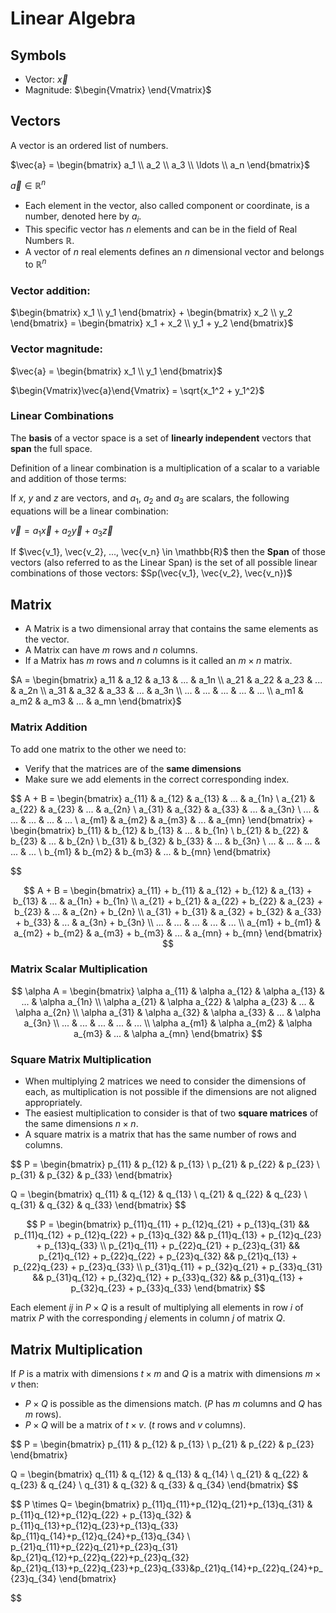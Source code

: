 # Linear Algebra


## Symbols

 - Vector: $\vec{x}$
 - Magnitude: $\begin{Vmatrix} \end{Vmatrix}$

## Vectors

A vector is an ordered list of numbers.

$\vec{a} = \begin{bmatrix} a_1 \\ a_2 \\ a_3 \\ \ldots \\ a_n \end{bmatrix}$

$\vec{a} \in \mathbb{R}^n$

- Each element in the vector, also called component or coordinate, is a number, denoted here by $a_i$.
- This specific vector has $n$ elements and can be in the field of Real Numbers $\mathbb{R}$.
- A vector of $n$ real elements defines an $n$ dimensional vector and belongs to $\mathbb{R}^n$

### Vector addition:

$\begin{bmatrix} x_1 \\ y_1 \end{bmatrix} + \begin{bmatrix} x_2 \\ y_2 \end{bmatrix} = \begin{bmatrix} x_1 + x_2 \\ y_1 + y_2 \end{bmatrix}$

### Vector magnitude:

$\vec{a} = \begin{bmatrix} x_1 \\ y_1 \end{bmatrix}$

$\begin{Vmatrix}\vec{a}\end{Vmatrix} = \sqrt{x_1^2 + y_1^2}$


### Linear Combinations

The **basis** of a vector space is a set of **linearly independent** vectors that **span** the full space.

Definition of a linear combination is a multiplication of a scalar to a variable and addition of those terms:

If $x$, $y$ and $z$ are vectors, and $a_1$, $a_2$ and $a_3$ are scalars, the following equations will be a linear combination:

$\vec{v} = a_1 \vec{x} + a_2 \vec{y} + a_3 \vec{z}$

If $\vec{v_1}, \vec{v_2}, ..., \vec{v_n} \in \mathbb{R}$ then the **Span** of those vectors (also referred to as the Linear Span) is the set of all possible linear combinations of those vectors: $Sp(\vec{v_1}, \vec{v_2}, \vec{v_n})$



## Matrix

- A Matrix is a two dimensional array that contains the same elements as the vector.
- A Matrix can have $m$ rows and $n$ columns.
- If a Matrix has $m$ rows and $n$ columns is it called an $m \times n$ matrix.


$A = \begin{bmatrix} a_11 & a_12 & a_13 & ... & a_1n \\ a_21 & a_22 & a_23 & ... & a_2n \\ a_31 & a_32 & a_33 & ... & a_3n \\ ... & ... & ... & ... & ... \\ a_m1 & a_m2 & a_m3 & ... & a_mn \end{bmatrix}$

### Matrix Addition

To add one matrix to the other we need to:

- Verify that the matrices are of the **same dimensions**
- Make sure we add elements in the correct corresponding index.

$$
A + B =
\begin{bmatrix}
a_{11} & a_{12} & a_{13} & ... & a_{1n} \\
a_{21} & a_{22} & a_{23} & ... & a_{2n} \\
a_{31} & a_{32} & a_{33} & ... & a_{3n} \\
... & ... & ... & ... & ... \\
a_{m1} & a_{m2} & a_{m3} & ... & a_{mn}
\end{bmatrix} +
\begin{bmatrix}
b_{11} & b_{12} & b_{13} & ... & b_{1n} \\
b_{21} & b_{22} & b_{23} & ... & b_{2n} \\
b_{31} & b_{32} & b_{33} & ... & b_{3n} \\
... & ... & ... & ... & ... \\
b_{m1} & b_{m2} & b_{m3} & ... & b_{mn}
\end{bmatrix}

$$

$$
A + B =
\begin{bmatrix}
a_{11} + b_{11} & a_{12} + b_{12} & a_{13} + b_{13} & ... & a_{1n} + b_{1n} \\
a_{21} + b_{21} & a_{22} + b_{22} & a_{23} + b_{23} & ... & a_{2n} + b_{2n} \\
a_{31} + b_{31} & a_{32} + b_{32} & a_{33} + b_{33} & ... & a_{3n} + b_{3n} \\
... & ... & ... & ... & ... \\
a_{m1} + b_{m1} & a_{m2} + b_{m2} & a_{m3} + b_{m3} & ... & a_{mn} + b_{mn}
\end{bmatrix}
$$

### Matrix Scalar Multiplication

$$
\alpha A =
\begin{bmatrix}
\alpha a_{11} & \alpha a_{12} & \alpha a_{13} & ... & \alpha a_{1n} \\
\alpha a_{21} & \alpha a_{22} & \alpha a_{23} & ... & \alpha a_{2n} \\
\alpha a_{31} & \alpha a_{32} & \alpha a_{33} & ... & \alpha a_{3n} \\
... & ... & ... & ... & ... \\
\alpha a_{m1} & \alpha a_{m2} & \alpha a_{m3} & ... & \alpha a_{mn}
\end{bmatrix}
$$

### Square Matrix Multiplication

- When multiplying 2 matrices we need to consider the dimensions of each, as multiplication is not possible if the dimensions are not aligned appropriately.
- The easiest multiplication to consider is that of two **square matrices** of the same dimensions $n \times n$.
- A square matrix is a matrix that has the same number of rows and columns.

$$
P =
\begin{bmatrix}
p_{11} & p_{12} & p_{13} \\
p_{21} & p_{22} & p_{23} \\
p_{31} & p_{32} & p_{33}
\end{bmatrix}

Q =
\begin{bmatrix}
q_{11} & q_{12} & q_{13} \\
q_{21} & q_{22} & q_{23} \\
q_{31} & q_{32} & q_{33}
\end{bmatrix}
$$

$$
P =
\begin{bmatrix}
p_{11}q_{11} + p_{12}q_{21} + p_{13}q_{31} && p_{11}q_{12} + p_{12}q_{22} + p_{13}q_{32} && p_{11}q_{13} + p_{12}q_{23} + p_{13}q_{33} \\
p_{21}q_{11} + p_{22}q_{21} + p_{23}q_{31} && p_{21}q_{12} + p_{22}q_{22} + p_{23}q_{32} && p_{21}q_{13} + p_{22}q_{23} + p_{23}q_{33} \\
p_{31}q_{11} + p_{32}q_{21} + p_{33}q_{31} && p_{31}q_{12} + p_{32}q_{12} + p_{33}q_{32} && p_{31}q_{13} + p_{32}q_{23} + p_{33}q_{33}
\end{bmatrix}
$$

Each element $ij$ in $P \times Q$ is a result of multiplying all elements in row $i$ of matrix $P$ with the corresponding $j$ elements in column $j$ of matrix $Q$.

## Matrix Multiplication

If $P$ is a matrix with dimensions $t \times m$ and $Q$ is a matrix with dimensions $m \times v$ then:

- $P \times Q$ is possible as the dimensions match. ($P$ has $m$ columns and $Q$ has $m$ rows).
- $P \times Q$ will be a matrix of $t \times v$. ($t$ rows and $v$ columns).

$$
P =
\begin{bmatrix}
p_{11} & p_{12} & p_{13} \\
p_{21} & p_{22} & p_{23}
\end{bmatrix}

Q =
\begin{bmatrix}
q_{11} & q_{12} & q_{13} & q_{14} \\
q_{21} & q_{22} & q_{23} & q_{24} \\
q_{31} & q_{32} & q_{33} & q_{34}
\end{bmatrix}
$$

$$
P \times Q=
\begin{bmatrix}
p_{11}q_{11}+p_{12}q_{21}+p_{13}q_{31} & p_{11}q_{12}+p_{12}q_{22} + p_{13}q_{32} & p_{11}q_{13}+p_{12}q_{23}+p_{13}q_{33} &p_{11}q_{14}+p_{12}q_{24}+p_{13}q_{34} \\
p_{21}q_{11}+p_{22}q_{21}+p_{23}q_{31} &p_{21}q_{12}+p_{22}q_{22}+p_{23}q_{32} &p_{21}q_{13}+p_{22}q_{23}+p_{23}q_{33}&p_{21}q_{14}+p_{22}q_{24}+p_{23}q_{34}
\end{bmatrix}

$$
